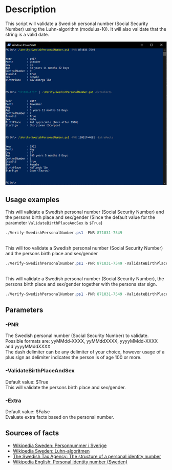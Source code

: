 # Description #

This script will validate a Swedish personal number (Social Security Number) using the Luhn-algorithm (modulus-10). It will also validate that the string is a valid date.

![Example screenshot in Windows PowerShell](./images/powershell_cWVCzeLFKc.png "Example screenshot in Windows PowerShell")

## Usage examples ##

This will validate a Swedish personal number (Social Security Number) and the persons birth place and sex/gender (Since the default value for the parameter `ValidateBirthPlaceAndSex` is `$True`)

```powershell
./Verify-SwedishPersonalNumber.ps1 -PNR 871031-7549
```

\
This will too validate a Swedish personal number (Social Security Number) and the persons birth place and sex/gender

```powershell
./Verify-SwedishPersonalNumber.ps1 -PNR 871031-7549 -ValidateBirthPlaceAndSex:$true
```

\
This will validate a Swedish personal number (Social Security Number), the persons birth place and sex/gender together with the persons star sign.

```powershell
./Verify-SwedishPersonalNumber.ps1 -PNR 871031-7549 -ValidateBirthPlaceAndSex:$true -ExtraFacts:$true 
```

## Parameters ##

### **-PNR** ###

The Swedish personal number (Social Security Number) to validate. \
Possible formats are: yyMMdd-XXXX, yyMMddXXXX, yyyyMMdd-XXXX and yyyyMMddXXXX\
The dash delimiter can be any delimiter of your choice, however usage of a plus sign as delimiter indicates the person is of age 100 or more.  

### **-ValidateBirthPlaceAndSex** ###

Default value: $True \
This will validate the persons birth place and sex/gender.

### **-Extra** ###

Default value: $False \
Evaluate extra facts based on the personal number.

## Sources of facts ##

* [Wikipedia Sweden: Personnummer i Sverige](https://sv.wikipedia.org/wiki/Personnummer_i_Sverige)
* [Wikipedia Sweden: Luhn-algoritmen](https://sv.wikipedia.org/wiki/Luhn-algoritmen)
* [The Swedish Tax Agency: The structure of a personal identity number](https://skatteverket.se/servicelankar/otherlanguages/inenglish/individualsandemployees/livinginsweden/personalidentitynumberandcoordinationnumber.4.2cf1b5cd163796a5c8b4295.html)
* [Wikipedia English: Personal identity number (Sweden)](https://en.wikipedia.org/wiki/Personal_identity_number_(Sweden))
